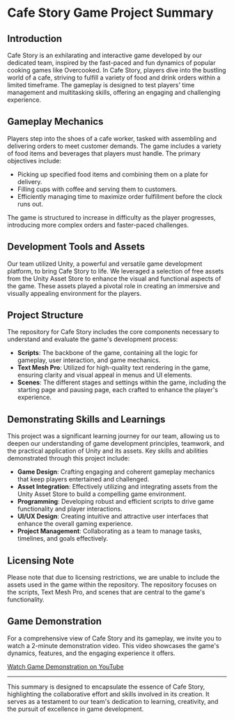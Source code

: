 # Cafe Story Game Project Summary

## Introduction

Cafe Story is an exhilarating and interactive game developed by our dedicated team, inspired by the fast-paced and fun dynamics of popular cooking games like Overcooked. In Cafe Story, players dive into the bustling world of a cafe, striving to fulfill a variety of food and drink orders within a limited timeframe. The gameplay is designed to test players' time management and multitasking skills, offering an engaging and challenging experience.

## Gameplay Mechanics

Players step into the shoes of a cafe worker, tasked with assembling and delivering orders to meet customer demands. The game includes a variety of food items and beverages that players must handle. The primary objectives include:

- Picking up specified food items and combining them on a plate for delivery.
- Filling cups with coffee and serving them to customers.
- Efficiently managing time to maximize order fulfillment before the clock runs out.

The game is structured to increase in difficulty as the player progresses, introducing more complex orders and faster-paced challenges.

## Development Tools and Assets

Our team utilized Unity, a powerful and versatile game development platform, to bring Cafe Story to life. We leveraged a selection of free assets from the Unity Asset Store to enhance the visual and functional aspects of the game. These assets played a pivotal role in creating an immersive and visually appealing environment for the players.

## Project Structure

The repository for Cafe Story includes the core components necessary to understand and evaluate the game's development process:

- **Scripts**: The backbone of the game, containing all the logic for gameplay, user interaction, and game mechanics.
- **Text Mesh Pro**: Utilized for high-quality text rendering in the game, ensuring clarity and visual appeal in menus and UI elements.
- **Scenes**: The different stages and settings within the game, including the starting page and pausing page, each crafted to enhance the player's experience.

## Demonstrating Skills and Learnings

This project was a significant learning journey for our team, allowing us to deepen our understanding of game development principles, teamwork, and the practical application of Unity and its assets. Key skills and abilities demonstrated through this project include:

- **Game Design**: Crafting engaging and coherent gameplay mechanics that keep players entertained and challenged.
- **Asset Integration**: Effectively utilizing and integrating assets from the Unity Asset Store to build a compelling game environment.
- **Programming**: Developing robust and efficient scripts to drive game functionality and player interactions.
- **UI/UX Design**: Creating intuitive and attractive user interfaces that enhance the overall gaming experience.
- **Project Management**: Collaborating as a team to manage tasks, timelines, and goals effectively.

## Licensing Note

Please note that due to licensing restrictions, we are unable to include the assets used in the game within the repository. The repository focuses on the scripts, Text Mesh Pro, and scenes that are central to the game's functionality.

## Game Demonstration

For a comprehensive view of Cafe Story and its gameplay, we invite you to watch a 2-minute demonstration video. This video showcases the game's dynamics, features, and the engaging experience it offers.

[Watch Game Demonstration on YouTube](https://youtu.be/iHWtJDMyv5I)

---

This summary is designed to encapsulate the essence of Cafe Story, highlighting the collaborative effort and skills involved in its creation. It serves as a testament to our team's dedication to learning, creativity, and the pursuit of excellence in game development.
